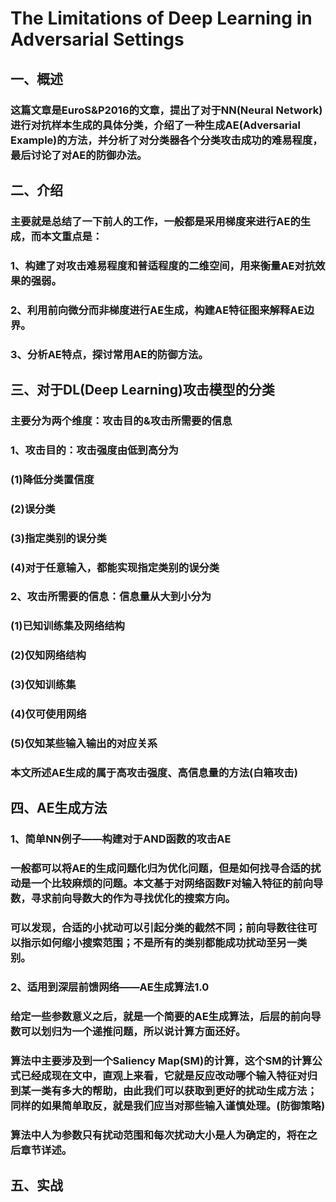 # The Limitations of Deep Learning in Adversarial Settings

## 一、概述

### 这篇文章是EuroS&P2016的文章，提出了对于NN(Neural Network)进行对抗样本生成的具体分类，介绍了一种生成AE(Adversarial Example)的方法，并分析了对分类器各个分类攻击成功的难易程度，最后讨论了对AE的防御办法。

## 二、介绍

### 主要就是总结了一下前人的工作，一般都是采用梯度来进行AE的生成，而本文重点是：
### 1、构建了对攻击难易程度和普适程度的二维空间，用来衡量AE对抗效果的强弱。
### 2、利用前向微分而非梯度进行AE生成，构建AE特征图来解释AE边界。
### 3、分析AE特点，探讨常用AE的防御方法。

## 三、对于DL(Deep Learning)攻击模型的分类
### 主要分为两个维度：攻击目的&攻击所需要的信息
### 1、攻击目的：攻击强度由低到高分为
### (1)降低分类置信度
### (2)误分类
### (3)指定类别的误分类
### (4)对于任意输入，都能实现指定类别的误分类

### 2、攻击所需要的信息：信息量从大到小分为
### (1)已知训练集及网络结构
### (2)仅知网络结构
### (3)仅知训练集
### (4)仅可使用网络
### (5)仅知某些输入输出的对应关系

### 本文所述AE生成的属于高攻击强度、高信息量的方法(白箱攻击)

## 四、AE生成方法

### 1、简单NN例子——构建对于AND函数的攻击AE
###  一般都可以将AE的生成问题化归为优化问题，但是如何找寻合适的扰动是一个比较麻烦的问题。本文基于对网络函数F对输入特征的前向导数，寻求前向导数大的作为寻找优化的搜索方向。
### 可以发现，合适的小扰动可以引起分类的截然不同；前向导数往往可以指示如何缩小搜索范围；不是所有的类别都能成功扰动至另一类别。

### 2、适用到深层前馈网络——AE生成算法1.0
### 给定一些参数意义之后，就是一个简要的AE生成算法，后层的前向导数可以划归为一个递推问题，所以说计算方面还好。
### 算法中主要涉及到一个Saliency Map(SM)的计算，这个SM的计算公式已经成现在文中，直观上来看，它就是反应改动哪个输入特征对归到某一类有多大的帮助，由此我们可以获取到更好的扰动生成方法；同样的如果简单取反，就是我们应当对那些输入谨慎处理。(防御策略)
### 算法中人为参数只有扰动范围和每次扰动大小是人为确定的，将在之后章节详述。

## 五、实战

